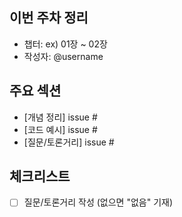## 이번 주차 정리

- 챕터: ex) 01장 ~ 02장
- 작성자: @username

## 주요 섹션

- [개념 정리] issue #
- [코드 예시] issue #
- [질문/토론거리] issue #

## 체크리스트

- [ ] 질문/토론거리 작성 (없으면 "없음" 기재)
